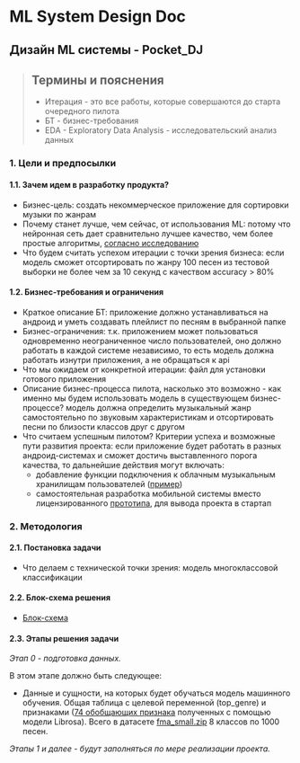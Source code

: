 # ML System Design Doc
## Дизайн ML системы - Pocket_DJ 
    
> ## Термины и пояснения
> - Итерация - это все работы, которые совершаются до старта очередного пилота  
> - БТ - бизнес-требования 
> - EDA - Exploratory Data Analysis - исследовательский анализ данных  

### 1. Цели и предпосылки 
#### 1.1. Зачем идем в разработку продукта?  

- Бизнес-цель: создать некоммерческое приложение для сортировки музыки по жанрам
- Почему станет лучше, чем сейчас, от использования ML: потому что нейронная сеть дает сравнительно лучшее качество, чем более простые алгоритмы, [согласно исследованию](http://cs229.stanford.edu/proj2018/report/21.pdf)
- Что будем считать успехом итерации с точки зрения бизнеса: если модель сможет отсортировать по жанру 100 песен из тестовой выборки не более чем за 10 секунд с качеством accuracy > 80%

#### 1.2. Бизнес-требования и ограничения  

- Краткое описание БТ: приложение должно устанавливаться на андроид и уметь создавать плейлист по песням в выбранной папке
- Бизнес-ограничения: т.к. приложением может пользоваться одновременно неограниченное число пользователей, оно должно работать в каждой системе независимо, то есть модель должна работать изнутри приложения, а не обращаться к api
- Что мы ожидаем от конкретной итерации: файл для установки готового приложения
- Описание бизнес-процесса пилота, насколько это возможно - как именно мы будем использовать модель в существующем бизнес-процессе? модель должна определить музыкальный жанр самостоятельно по звуковым характеристикам и отсортировать песни по близости классов друг с другом  
- Что считаем успешным пилотом? Критерии успеха и возможные пути развития проекта: если приложение будет работать в разных андроид-системах и сможет достичь выставленного порога качества, то дальнейшие действия могут включать:
  - добавление функции подключения к облачным музыкальным хранилищам пользователей ([пример](https://github.com/simon-weber/gmusicapi))
  - самостоятельная разработка мобильной системы вместо лицензированного [прототипа](https://github.com/android/uamp), для вывода проекта в стартап

### 2. Методология    

#### 2.1. Постановка задачи  

- Что делаем с технической точки зрения: модель многоклассовой классификации 

#### 2.2. Блок-схема решения  

- [Блок-схема](https://github.com/AnnettVsemPrivet/Pocket_DJ/blob/main/designdoc/Diagram.png) 

#### 2.3. Этапы решения задачи

*Этап 0 - подготовка данных.*  

В этом этапе должно быть следующее:  

- Данные и сущности, на которых будет обучаться модель машинного обучения. Общая таблица с целевой переменной (top_genre) и признаками ([74 обобщающих признака](https://github.com/subho406/Audio-Feature-Extraction-using-Librosa/blob/master/Song%20Analysis.ipynb) полученных с помощью модели Librosa). Всего в датасете [fma_small.zip](https://github.com/mdeff/fma) 8 классов по 1000 песен.

 *Этапы 1 и далее - будут заполняться по мере реализации проекта.*
